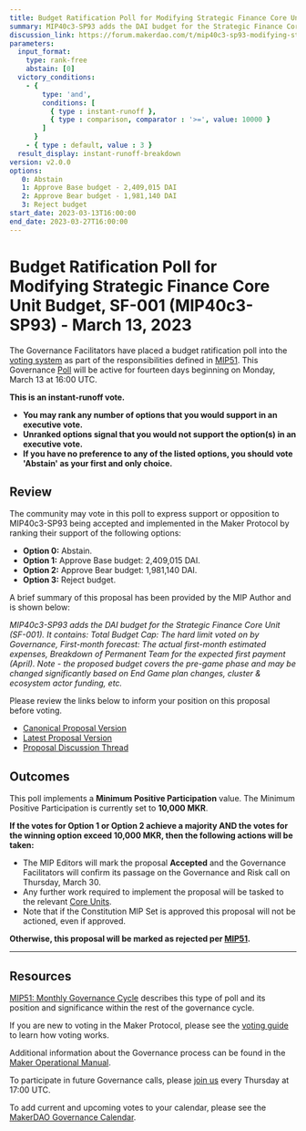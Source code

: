 ```yaml
---
title: Budget Ratification Poll for Modifying Strategic Finance Core Unit Budget, SF-001 (MIP40c3-SP93) - March 13, 2023
summary: MIP40c3-SP93 adds the DAI budget for the Strategic Finance Core Unit (SF-001).
discussion_link: https://forum.makerdao.com/t/mip40c3-sp93-modifying-strategic-finance-core-unit-budget-sf-001/19728
parameters:
  input_format:
    type: rank-free
    abstain: [0]
  victory_conditions:
    - {
        type: 'and',
        conditions: [
          { type : instant-runoff },
          { type : comparison, comparator : '>=', value: 10000 }
        ]
      }
    - { type : default, value : 3 }
  result_display: instant-runoff-breakdown
version: v2.0.0
options:
   0: Abstain
   1: Approve Base budget - 2,409,015 DAI
   2: Approve Bear budget - 1,981,140 DAI
   3: Reject budget
start_date: 2023-03-13T16:00:00
end_date: 2023-03-27T16:00:00
---
```

# Budget Ratification Poll for Modifying Strategic Finance Core Unit Budget, SF-001 (MIP40c3-SP93) - March 13, 2023

The Governance Facilitators have placed a budget ratification poll into the [voting system](https://vote.makerdao.com/polling) as part of the responsibilities defined in [MIP51](https://mips.makerdao.com/mips/details/MIP51). This Governance [Poll](https://manual.makerdao.com/governance/governance-cycle/monthly-governance-cycle#week-2) will be active for fourteen days beginning on Monday, March 13 at 16:00 UTC.

**This is an instant-runoff vote.**
- **You may rank any number of options that you would support in an executive vote.**
- **Unranked options signal that you would not support the option(s) in an executive vote.**
- **If you have no preference to any of the listed options, you should vote 'Abstain' as your first and only choice.**

## Review

The community may vote in this poll to express support or opposition to MIP40c3-SP93 being accepted and implemented in the Maker Protocol by ranking their support of the following options:
* **Option 0:** Abstain.
* **Option 1:** Approve Base budget: 2,409,015 DAI.
* **Option 2:** Approve Bear budget: 1,981,140 DAI.
* **Option 3:** Reject budget.

A brief summary of this proposal has been provided by the MIP Author and is shown below:

*MIP40c3-SP93 adds the DAI budget for the Strategic Finance Core Unit (SF-001). It contains: Total Budget Cap: The hard limit voted on by Governance, First-month forecast: The actual first-month estimated expenses, Breakdown of Permanent Team for the expected first payment (April). Note - the proposed budget covers the pre-game phase and may be changed significantly based on End Game plan changes, cluster & ecosystem actor funding, etc.*

Please review the links below to inform your position on this proposal before voting.
* [Canonical Proposal Version](https://github.com/makerdao/mips/blob/17c852d048cc1cf65b7ffeebae7b89dfcc2839fb/MIP40/MIP40c3-Subproposals/MIP40c3-SP93.md)
* [Latest Proposal Version](https://mips.makerdao.com/mips/details/MIP40c3SP93)
* [Proposal Discussion Thread](https://forum.makerdao.com/t/mip40c3-sp93-modifying-strategic-finance-core-unit-budget-sf-001/19728)

## Outcomes

This poll implements a **Minimum Positive Participation** value. The Minimum Positive Participation is currently set to **10,000 MKR**.

**If the votes for Option 1 or Option 2 achieve a majority AND the votes for the winning option exceed 10,000 MKR, then the following actions will be taken:**
* The MIP Editors will mark the proposal **Accepted** and the Governance Facilitators will confirm its passage on the Governance and Risk call on Thursday, March 30.
* Any further work required to implement the proposal will be tasked to the relevant [Core Units](https://mips.makerdao.com/mips/details/MIP38#mip38c2-core-unit-state).
* Note that if the Constitution MIP Set is approved this proposal will not be actioned, even if approved.

**Otherwise, this proposal will be marked as rejected per [MIP51](https://mips.makerdao.com/mips/details/MIP51#mip51c2-ratification-poll).**

---

## Resources

[MIP51: Monthly Governance Cycle](https://mips.makerdao.com/mips/details/MIP51) describes this type of poll and its position and significance within the rest of the governance cycle.

If you are new to voting in the Maker Protocol, please see the [voting guide](https://manual.makerdao.com/governance/voting-in-makerdao/on-chain-governance) to learn how voting works.

Additional information about the Governance process can be found in the [Maker Operational Manual](https://manual.makerdao.com).

To participate in future Governance calls, please [join us](https://forum.makerdao.com/tag/pubcall-:-governance-and-risk) every Thursday at 17:00 UTC.

To add current and upcoming votes to your calendar, please see the [MakerDAO Governance Calendar](https://manual.makerdao.com/makerdao/calendars/governance-calendar).
